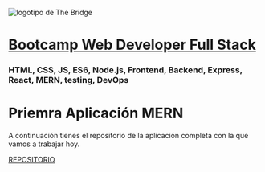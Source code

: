 
![logotipo de The Bridge](https://user-images.githubusercontent.com/27650532/77754601-e8365180-702b-11ea-8bed-5bc14a43f869.png  "logotipo de The Bridge")


# [Bootcamp Web Developer Full Stack](https://www.thebridge.tech/bootcamps/bootcamp-fullstack-developer/)

### HTML, CSS,  JS, ES6, Node.js, Frontend, Backend, Express, React, MERN, testing, DevOps


# Priemra Aplicación MERN

A continuación tienes el repositorio de la aplicación completa con la que vamos a trabajar hoy.


[REPOSITORIO](https://github.com/igonzaleztb/FS_FS_ABR22_MERNSTACK)